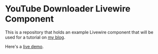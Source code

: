 # YouTube Downloader Livewire Component

This is a repository that holds an example Livewire component that will be used for a tutorial on [my blog](https://benjamincrozat.com).

Here's a [live demo](https://benjamincrozat.com/youtube-to-mp4).
